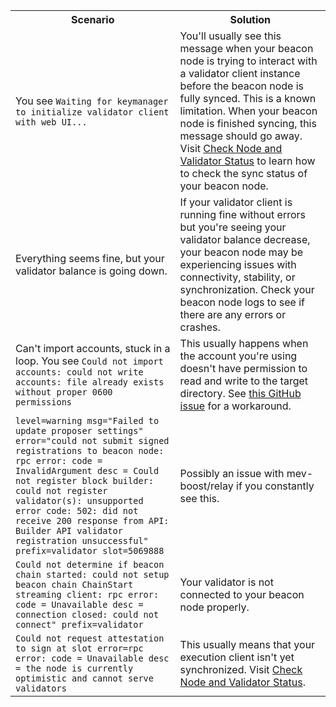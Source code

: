 <table>
    <tr>
        <th style={{minWidth: 180 + 'px'}}>Scenario</th> 
        <th>Solution</th>
    </tr>
    <tr>
      <td>You see <code>Waiting for keymanager to initialize validator client with web UI...</code></td>
      <td>You'll usually see this message when your beacon node is trying to interact with a validator client instance before the beacon node is fully synced. This is a known limitation. When your beacon node is finished syncing, this message should go away. Visit <a href='../monitoring/checking-status'>Check Node and Validator Status</a> to learn how to check the sync status of your beacon node.</td>
    </tr>
    <tr>
      <td>Everything seems fine, but your validator balance is going down.</td>
      <td>If your validator client is running fine without errors but you're seeing your validator balance decrease, your beacon node may be experiencing issues with connectivity, stability, or synchronization. Check your beacon node logs to see if there are any errors or crashes.</td>
    </tr>
    <tr>
      <td>Can't import accounts, stuck in a loop. You see <code>Could not import accounts: could not write accounts: file already exists without proper 0600 permissions</code></td>
      <td>This usually happens when the account you're using doesn't have permission to read and write to the target directory. See <a href='https://github.com/prysmaticlabs/prysm/issues/11130#issuecomment-1199984124'>this GitHub issue</a> for a workaround.</td>
    </tr>
    <tr>
      <td><code>level=warning msg="Failed to update proposer settings" error="could not submit signed registrations to beacon node: rpc error: code = InvalidArgument desc = Could not register block builder: could not register validator(s): unsupported error code: 502: did not receive 200 response from API: Builder API validator registration unsuccessful" prefix=validator slot=5069888</code></td>
      <td>Possibly an issue with mev-boost/relay if you constantly see this.</td>
    </tr>
    <tr>
    <td><code>Could not determine if beacon chain started: could not setup beacon chain ChainStart streaming client: rpc error: code = Unavailable desc = connection closed: could not connect" prefix=validator</code></td>
      <td>Your validator is not connected to your beacon node properly.</td>
    </tr>
    <tr>
    <td><code>Could not request attestation to sign at slot error=rpc error: code = Unavailable desc = the node is currently optimistic and cannot serve validators</code></td>
      <td>This usually means that your execution client isn't yet synchronized. Visit <a href='../monitoring/checking-status'>Check Node and Validator Status</a>. </td>
    </tr>
</table>
